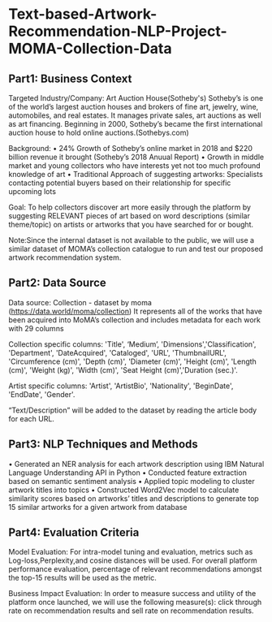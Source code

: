 # Text-based-Artwork-Recommendation-NLP-Project-MOMA-Collection-Data
## Part1: Business Context

Targeted Industry/Company: Art Auction House(Sotheby's)
Sotheby’s is one of the world’s largest auction houses and brokers of fine art, jewelry, wine, automobiles, and real estates. It manages private sales, art auctions as well as art financing. Beginning in 2000, Sotheby’s became the first international auction house to hold online auctions.(Sothebys.com)

Background: 
• 24% Growth of Sotheby’s online market in 2018 and $220 billion revenue it brought (Sotheby’s 2018 Anuual Report)
• Growth in middle market and young collectors who have interests yet not too much profound knowledge of art 
• Traditional Approach of suggesting artworks: Specialists contacting potential buyers based on their relationship for specific upcoming lots 

Goal:
To help collectors discover art more easily through the platform by suggesting RELEVANT pieces of art based on word descriptions (similar theme/topic) on artists or artworks that you have searched for or bought. 

Note:Since the internal dataset is not available to the public, we will use a similar dataset of MOMA’s collection catalogue to run and test our proposed artwork recommendation system.

## Part2: Data Source
Data source: Collection - dataset by moma (https://data.world/moma/collection)
It represents all of the works that have been acquired into MoMA’s collection and includes metadata for each work with 29 columns

Collection specific columns: 'Title', ‘Medium’, 'Dimensions','Classification', 'Department',  'DateAcquired', 'Cataloged', 'URL', 'ThumbnailURL',  'Circumference (cm)', 'Depth (cm)', 'Diameter (cm)', 'Height (cm)',  'Length (cm)', 'Weight (kg)', 'Width (cm)', 'Seat Height (cm)','Duration (sec.)'.

Artist specific columns: 'Artist', 'ArtistBio', 'Nationality',  'BeginDate', 'EndDate', 'Gender'.

“Text/Description” will be added to the dataset by reading the article body for each URL.


## Part3: NLP Techniques and Methods
• Generated an NER analysis for each artwork description using IBM Natural Language Understanding API in Python
• Conducted feature extraction based on semantic sentiment analysis
• Applied topic modeling to cluster artwork titles into topics
• Constructed Word2Vec model to calculate similarity scores based on artworks’ titles and descriptions to generate top 15 similar
artworks for a given artwork from database

## Part4: Evaluation Criteria
Model Evaluation:
For intra-model tuning and evaluation, metrics such as Log-loss,Perplexity,and cosine distances will be used.
For overall platform performance evaluation, percentage of relevant recommendations amongst the top-15 results will be used as the metric.

Business Impact Evaluation: 
In order to measure success and utility of the platform once launched, we will use the following measure(s): click through rate on recommendation results and sell rate on recommendation results.


